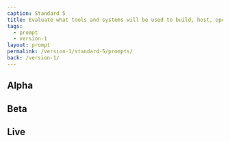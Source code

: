 ```yaml
---
caption: Standard 5
title: Evaluate what tools and systems will be used to build, host, operate and measure a service, and how to procure them.
tags:
  - prompt
  - version-1
layout: prompt
permalink: /version-1/standard-5/prompts/
back: /version-1/
---
```


## Alpha

## Beta

## Live
